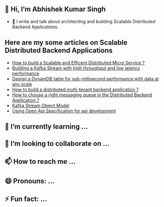 ## 👋 Hi, I’m Abhishek Kumar Singh 
- 👀 I write and talk about architecting and building Scalable Distributed Backend Applications. 
## Here are my some articles on Scalable Distributed Backend Applications
- [How to build a Scalable and Efficent Distributed Micro Service ?](https://www.linkedin.com/pulse/building-efficient-scalable-micro-service-abhishek-singh/)
- [Building a Kafka Stream with high throughput and low latency performance](https://www.linkedin.com/pulse/kafka-stream-high-throughput-low-latency-abhishek-singh/)
- [Design a DynamDB table for sub-millisecond performance with data at any scale](https://www.linkedin.com/pulse/design-dynamodb-table-sub-millisecond-query-data-any-scale-singh/)
- [How to build a distributed multi-tenant backend application ?](https://www.linkedin.com/pulse/building-application-multi-tenancy-capability-abhishek-singh/)
- [How to choose a right messaging queue in the Distributed Backend Application ?](https://www.linkedin.com/pulse/how-choose-right-messaging-queue-application-service-abhishek-singh-c6e4c/)
- [Kafka Stream Object Model](https://www.linkedin.com/pulse/kafka-stream-application-object-model-abhishek-singh/)
- [Using Open Api Specification for api development](https://www.linkedin.com/pulse/openapi-specification-oas-api-development-abhishek-singh/)
## 🌱 I’m currently learning ...
## 💞️ I’m looking to collaborate on ...
## 📫 How to reach me ...
## 😄 Pronouns: ...
## ⚡ Fun fact: ...

<!---
distributedbytesbyabhishekkumarsingh/distributedbytesbyabhishekkumarsingh is a ✨ special ✨ repository because its `README.md` (this file) appears on your GitHub profile.
You can click the Preview link to take a look at your changes.
--->
